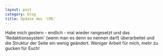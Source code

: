 ```yaml
---
layout: post
category: blog
title: Update des 'CMS'
---
```


Habe mich gestern - endlich - mal wieder rangesetzt und das 'Redaktionssystem' (wenn man es denn so nennen darf) überarbeitet und die Struktur der Seite ein wenig geändert. Weniger Arbeit für mich, mehr zu gucken für Euch!
